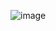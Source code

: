 ![image](https://github.com/Brad-99/PirateAdventureGame/assets/43715728/adb99ab1-41ce-4a8a-8343-3c056203f506)
